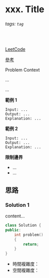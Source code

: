 # xxx. Title

###### tags: `tag`
<br>

[LeetCode](https://leetcode.com/problemset/all/)

[參考](https://github.com/youngyangyang04/leetcode-master)

Problem Context

...

...

**範例 1**
```
Input: ...
Output: ...
Explanation: ...
```

**範例 2**
```
Input: ...
Output: ...
Explanation: ...
```

**限制邊界**
- ...
- ...

## 思路

### Solution 1
content...

```CPP
class Solution {
public:
    int problem()
    {
        return;
    }
}
```

- 時間複雜度：
- 空間複雜度：
